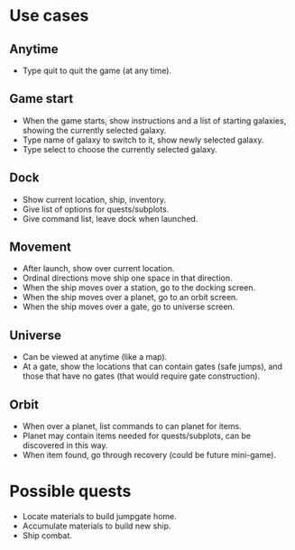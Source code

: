 Use cases
=========

Anytime
-------

* Type quit to quit the game (at any time).

Game start
----------

* When the game starts, show instructions and a list of starting galaxies, showing the currently selected galaxy.
* Type name of galaxy to switch to it, show newly selected galaxy.
* Type select to choose the currently selected galaxy.

Dock
----

* Show current location, ship, inventory.
* Give list of options for quests/subplots.
* Give command list, leave dock when launched.

Movement
--------

* After launch, show over current location.
* Ordinal directions move ship one space in that direction.
* When the ship moves over a station, go to the docking screen.
* When the ship moves over a planet, go to an orbit screen.
* When the ship moves over a gate, go to universe screen.

Universe
--------

* Can be viewed at anytime (like a map).
* At a gate, show the locations that can contain gates (safe jumps), and those that have no gates (that would require gate construction).

Orbit
-----

* When over a planet, list commands to can planet for items.
* Planet may contain items needed for quests/subplots, can be discovered in this way.
* When item found, go through recovery (could be future mini-game).

Possible quests
===============

* Locate materials to build jumpgate home.
* Accumulate materials to build new ship.
* Ship combat.
